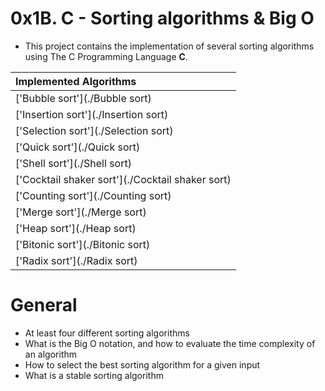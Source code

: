 # 0x1B. C - Sorting algorithms & Big O

* This project contains the implementation of several sorting algorithms using The C Programming Language __C__.

| Implemented Algorithms |
|:-|
|['Bubble sort'](./Bubble sort) |  repeatedly compare and swap adjacent elements until the list is sorted. |
|['Insertion sort'](./Insertion sort) |  build sorted list by inserting elements in correct position. |
|['Selection sort'](./Selection sort) |   iteratively find and swap the smallest element to its correct position. |
|['Quick sort'](./Quick sort) |  recursively partition and sort elements. |
|['Shell sort'](./Shell sort) |  repeatedly compare and swap adjacent elements until the list is sorted. |
|['Cocktail shaker sort'](./Cocktail shaker sort) |  repeatedly compare and swap adjacent elements until the list is sorted. |
|['Counting sort'](./Counting sort) |  repeatedly compare and swap adjacent elements until the list is sorted. |
|['Merge sort'](./Merge sort) |  repeatedly compare and swap adjacent elements until the list is sorted. |
|['Heap sort'](./Heap sort) |  repeatedly compare and swap adjacent elements until the list is sorted. |
|['Bitonic sort'](./Bitonic sort) |  repeatedly compare and swap adjacent elements until the list is sorted. |
|['Radix sort'](./Radix sort) |  repeatedly compare and swap adjacent elements until the list is sorted. |

# General
* At least four different sorting algorithms
* What is the Big O notation, and how to evaluate the time complexity of an algorithm
* How to select the best sorting algorithm for a given input
* What is a stable sorting algorithm
